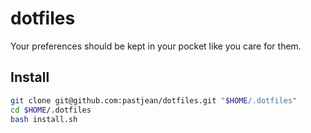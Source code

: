 dotfiles
========

Your preferences should be kept in your pocket like you care for them. 

Install
-------

```sh
git clone git@github.com:pastjean/dotfiles.git "$HOME/.dotfiles"
cd $HOME/.dotfiles
bash install.sh
```
